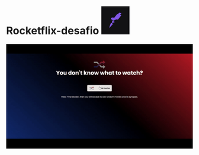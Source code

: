 # Rocketflix-desafio <img src="https://github.com/ypoolz/Rocketflix-desafio/blob/main/assets/favico/icon.png?raw=true" style="max-width: 15%;" />

<img src="https://github.com/ypoolz/Rocketflix-desafio/blob/main/assets/favico/Exemple.gif" style="max-width: 100%; display: inline-block;" data-target="animated-image.originalImage">

